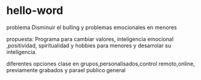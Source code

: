 # hello-word
problema
Disminuir el bulling y problemas emocionales en menores 

propuesta:
Programa para cambiar valores, inteligencia emocional ,positividad, spiritualidad y hobbies para menores y desarrolar su inteligencia.

diferentes opciones
clase en grupos,personalisados,control remoto,online, previamente grabados y parael publico general
